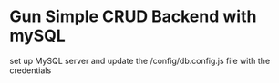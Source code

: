 # Gun Simple CRUD Backend with mySQL

set up MySQL server and update the /config/db.config.js file with the credentials
